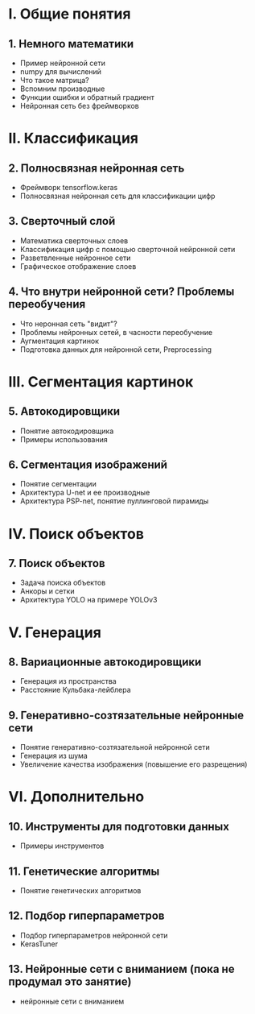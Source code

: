 # I. Общие понятия
## 1. Немного математики
 - Пример нейронной сети
 - numpy для вычислений
 - Что такое матрица?
 - Вспомним производные
 - Функции ошибки и обратный градиент
 - Нейронная сеть без фреймворков


# II. Классификация
## 2. Полносвязная нейронная сеть
- Фреймворк tensorflow.keras
- Полносвязная нейронная сеть для классификации цифр
## 3. Сверточный слой
- Математика сверточных слоев
- Классификация цифр с помощью сверточной нейронной сети
- Разветвленные нейронное сети
- Графическое отображение слоев
## 4. Что внутри нейронной сети? Проблемы переобучения
- Что неронная сеть "видит"?
- Проблемы нейронных сетей, в часности переобучение
- Аугментация картинок
- Подготовка данных для нейронной сети, Preprocessing


# III. Сегментация картинок
## 5. Автокодировщики
- Понятие автокодировщика
- Примеры использования
## 6. Сегментация изображений
- Понятие сегментации
- Архитектура U-net и ее производные
- Архитектура PSP-net, понятие пуллинговой пирамиды


# IV. Поиск объектов
## 7. Поиск объектов
- Задача поиска объектов
- Анкоры и сетки
- Архитектура YOLO на примере YOLOv3


# V. Генерация
## 8. Вариационные автокодировщики
- Генерация из пространства
- Расстояние Кульбака-лейблера
## 9. Генеративно-созтязательные нейронные сети
- Понятие генеративно-созтязательной нейронной сети
- Генерация из шума
- Увеличение качества изображения (повышение его разрещения)


# VI. Дополнительно
## 10. Инструменты для подготовки данных
- Примеры инструментов
## 11. Генетические алгоритмы
- Понятие генетических алгоритмов
## 12. Подбор гиперпараметров
- Подбор гиперпараметров нейронной сети
- KerasTuner
## 13. Нейронные сети с вниманием (пока не продумал это занятие)
- нейронные сети с вниманием
